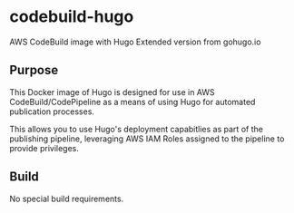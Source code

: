 # codebuild-hugo

AWS CodeBuild image with Hugo Extended version from gohugo.io

## Purpose

This Docker image of Hugo is designed for use in AWS CodeBuild/CodePipeline as a means of using Hugo for automated publication processes.

This allows you to use Hugo's deployment capabitlies as part of the publishing pipeline, leveraging AWS IAM Roles assigned to the pipeline to provide privileges.

## Build

No special build requirements.
